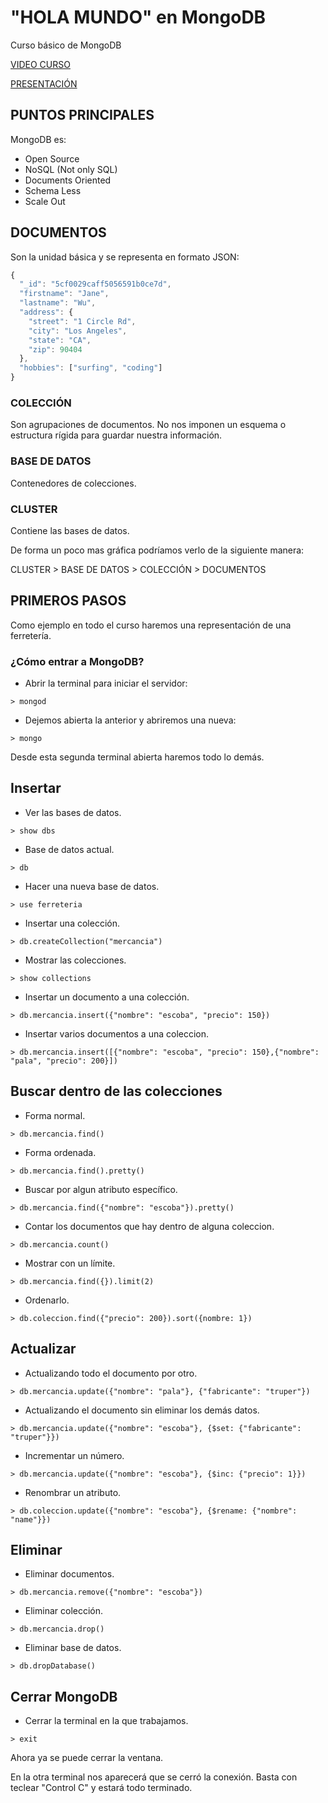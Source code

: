 # "HOLA MUNDO" en MongoDB
Curso básico de MongoDB

[VIDEO CURSO](https://youtu.be/RDdiUHZECUE)

[PRESENTACIÓN](https://www.canva.com/design/DAES90LgnCs/tcmB6hPufHJ7355THFXxlQ/view?utm_content=DAES90LgnCs&utm_campaign=designshare&utm_medium=link&utm_source=publishsharelink)

## PUNTOS PRINCIPALES

MongoDB es:

- Open Source
- NoSQL (Not only SQL)
- Documents Oriented
- Schema Less
- Scale Out

## DOCUMENTOS

Son la unidad básica y se representa en formato JSON:

```javascript
{
  "_id": "5cf0029caff5056591b0ce7d",
  "firstname": "Jane",
  "lastname": "Wu",
  "address": {
    "street": "1 Circle Rd",
    "city": "Los Angeles",
    "state": "CA",
    "zip": 90404
  },
  "hobbies": ["surfing", "coding"]
}
```

### COLECCIÓN

Son agrupaciones de documentos. No nos imponen un esquema o estructura rígida para guardar nuestra información.

### BASE DE DATOS

Contenedores de colecciones.

### CLUSTER

Contiene las bases de datos.

De forma un poco mas gráfica podríamos verlo de la siguiente manera:

CLUSTER > BASE DE DATOS > COLECCIÓN > DOCUMENTOS

## PRIMEROS PASOS

Como ejemplo en todo el curso haremos una representación de una ferretería.

### ¿Cómo entrar a MongoDB?

+ Abrir la terminal para iniciar el servidor:

`> mongod`

+ Dejemos abierta la anterior y abriremos una nueva:

`> mongo`

Desde esta segunda terminal abierta haremos todo lo demás.

## Insertar

+ Ver las bases de datos.

`> show dbs`

+ Base de datos actual.

`> db`

+ Hacer una nueva base de datos.

`> use ferreteria`

+ Insertar una colección.

`> db.createCollection("mercancia")`

+ Mostrar las colecciones.

`> show collections`

+ Insertar un documento a una colección.

`> db.mercancia.insert({"nombre": "escoba", "precio": 150})`

+ Insertar varios documentos a una coleccion.

`> db.mercancia.insert([{"nombre": "escoba", "precio": 150},{"nombre": "pala", "precio": 200}])`

## Buscar dentro de las colecciones

* Forma normal.

`> db.mercancia.find()`

* Forma ordenada.

`> db.mercancia.find().pretty()`

* Buscar por algun atributo específico.

`> db.mercancia.find({"nombre": "escoba"}).pretty()`

* Contar los documentos que hay dentro de alguna coleccion.

`> db.mercancia.count()`

* Mostrar con un límite.

`> db.mercancia.find({}).limit(2)`

* Ordenarlo.

`> db.coleccion.find({"precio": 200}).sort({nombre: 1})`

## Actualizar

* Actualizando todo el documento por otro.

`> db.mercancia.update({"nombre": "pala"}, {"fabricante": "truper"})`

* Actualizando el documento sin eliminar los demás datos.

`> db.mercancia.update({"nombre": "escoba"}, {$set: {"fabricante": "truper"}})`

* Incrementar un número.

`> db.mercancia.update({"nombre": "escoba"}, {$inc: {"precio": 1}})`

* Renombrar un atributo.

`> db.coleccion.update({"nombre": "escoba"}, {$rename: {"nombre": "name"}})`

## Eliminar 

* Eliminar documentos.

`> db.mercancia.remove({"nombre": "escoba"})`

* Eliminar colección.

`> db.mercancia.drop()`

* Eliminar base de datos.

`> db.dropDatabase()`
 
## Cerrar MongoDB

* Cerrar la terminal en la que trabajamos.

`> exit`

Ahora ya se puede cerrar la ventana.

En la otra terminal nos aparecerá que se cerró la conexión. Basta con teclear "Control C" y estará todo terminado.








